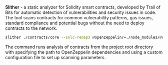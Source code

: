 **Slither** - a static analyzer for Solidity smart contracts, developed by Trail of Bits for automatic 
detection of vulnerabilities and security issues in code. The tool scans contracts for common vulnerability patterns, 
gas issues, standard compliance and potential bugs without the need to deploy contracts to the network.

```bash
slither ./contracts/core --solc-remaps @openzeppelin/=./node_modules/@openzeppelin/ --config-file slither.config.json
```

The command runs analysis of contracts from the project root directory with specifying the path to OpenZeppelin 
dependencies and using a custom configuration file to set up scanning parameters.